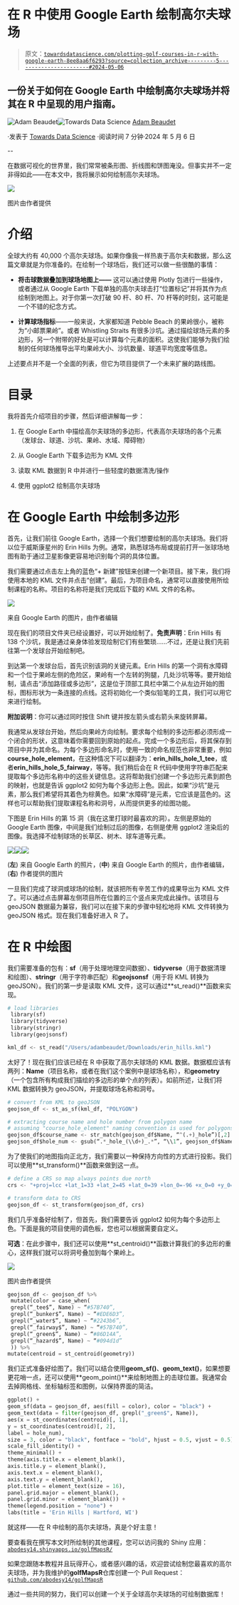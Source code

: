 # 在 R 中使用 Google Earth 绘制高尔夫球场

> 原文：[`towardsdatascience.com/plotting-golf-courses-in-r-with-google-earth-8ee8aa6f6293?source=collection_archive---------5-----------------------#2024-05-06`](https://towardsdatascience.com/plotting-golf-courses-in-r-with-google-earth-8ee8aa6f6293?source=collection_archive---------5-----------------------#2024-05-06)

## 一份关于如何在 Google Earth 中绘制高尔夫球场并将其在 R 中呈现的用户指南。

[](https://medium.com/@adam.c.beaudet?source=post_page---byline--8ee8aa6f6293--------------------------------)![Adam Beaudet](https://medium.com/@adam.c.beaudet?source=post_page---byline--8ee8aa6f6293--------------------------------)[](https://towardsdatascience.com/?source=post_page---byline--8ee8aa6f6293--------------------------------)![Towards Data Science](https://towardsdatascience.com/?source=post_page---byline--8ee8aa6f6293--------------------------------) [Adam Beaudet](https://medium.com/@adam.c.beaudet?source=post_page---byline--8ee8aa6f6293--------------------------------)

·发表于 [Towards Data Science](https://towardsdatascience.com/?source=post_page---byline--8ee8aa6f6293--------------------------------) ·阅读时间 7 分钟·2024 年 5 月 6 日

--

在数据可视化的世界里，我们常常被条形图、折线图和饼图淹没。但事实并不一定非得如此——在本文中，我将展示如何绘制高尔夫球场。

![](img/64d7018ea587cf6c48482bb7237bb72b.png)

图片由作者提供

# **介绍**

全球大约有 40,000 个高尔夫球场。如果你像我一样热衷于高尔夫和数据，那么这篇文章就是为你准备的。在绘制一个球场后，我们还可以做一些很酷的事情：

+   **将击球数据叠加到球场地图上——** 这可以通过使用 Plotly 包进行一些操作，或者通过从 Google Earth 下载单独的高尔夫球击打“位置标记”并将其作为点绘制到地图上。对于你第一次打破 90 杆、80 杆、70 杆等的时刻，这可能是一个不错的纪念方式。

+   **计算球场指标**——一般来说，大家都知道 Pebble Beach 的果岭很小，被称为“小邮票果岭”。或者 Whistling Straits 有很多沙坑。通过描绘球场元素的多边形，另一个附带的好处是可以计算每个元素的面积。这使我们能够为我们绘制的任何球场推导出平均果岭大小、沙坑数量、球道平均宽度等信息。

上述要点并不是一个全面的列表，但它为项目提供了一个未来扩展的路线图。

# **目录**

我将首先介绍项目的步骤，然后详细讲解每一步：

1.  在 Google Earth 中描绘高尔夫球场的多边形，代表高尔夫球场的各个元素（发球台、球道、沙坑、果岭、水域、障碍物）

1.  从 Google Earth 下载多边形为 KML 文件

1.  读取 KML 数据到 R 中并进行一些轻度的数据清洗/操作

1.  使用 ggplot2 绘制高尔夫球场

# **在 Google Earth 中绘制多边形**

首先，让我们前往 Google Earth，选择一个我们想要绘制的高尔夫球场。我们将以位于威斯康星州的 Erin Hills 为例。通常，熟悉球场布局或提前打开一张球场地图有助于通过卫星影像更容易地识别每个洞的具体位置。

我们需要通过点击左上角的蓝色“+ 新建”按钮来创建一个新项目。接下来，我们将使用本地的 KML 文件并点击“创建”。最后，为项目命名，通常可以直接使用所绘制课程的名称。项目的名称将是我们完成后下载的 KML 文件的名称。

![](img/0f0199f76494e9b19a4662505077abf1.png)

来自 Google Earth 的图片，由作者编辑

现在我们的项目文件夹已经设置好，可以开始绘制了。**免责声明**：Erin Hills 有 138 个沙坑，我是通过亲身体验发现绘制它们有些繁琐……不过，还是让我们先前往第一个发球台开始绘制吧。

到达第一个发球台后，首先识别该洞的关键元素。Erin Hills 的第一个洞有水障碍和一个位于果岭左侧的危险区，果岭有一个左转的狗腿，几处沙坑等等。要开始绘制，请点击“添加路径或多边形”，这是位于顶部工具栏中第二个从左边开始的图标，图标形状为一条连接的点线。这将初始化一个类似铅笔的工具，我们可以用它来进行绘制。

**附加说明**：你可以通过同时按住 Shift 键并按左箭头或右箭头来旋转屏幕。

我通常从发球台开始，然后向果岭方向绘制。要求每个绘制的多边形都必须形成一个闭合的形状，这意味着你需要回到原始的起点。完成一个多边形后，将其保存到项目中并为其命名。为每个多边形命名时，使用一致的命名规范也非常重要，例如**course_hole_element**，在这种情况下可以翻译为：**erin_hills_hole_1_tee**，或者**erin_hills_hole_5_fairway**，等等。我们稍后会在 R 代码中使用字符串匹配来提取每个多边形名称中的这些关键信息。这将帮助我们创建一个多边形元素到颜色的映射，也就是告诉 ggplot2 如何为每个多边形上色。因此，如果“沙坑”是元素，那么我们希望将其着色为棕黄色。如果“水障碍”是元素，它应该是蓝色的。这样也可以帮助我们提取课程名称和洞号，从而提供更多的绘图功能。

下图是 Erin Hills 的第 15 洞（我在这里打球时最喜欢的洞）。左侧是原始的 Google Earth 图像，中间是我们绘制过后的图像，右侧是使用 ggplot2 渲染后的图像。我选择不绘制球场的长草区、树木、球车道等元素。

![](img/a6c3a72c26da37453e5cfbf44c9bd968.png)![](img/a5f8a89ee3d185e97d27035f465c1423.png)![](img/89e91b1153ebf02adcb95b20b2caa32c.png)

(**左**) 来自 Google Earth 的照片，(**中**) 来自 Google Earth 的照片，由作者编辑，(**右**) 作者提供的图片

一旦我们完成了球洞或球场的绘制，就该把所有辛苦工作的成果导出为 KML 文件了。可以通过点击屏幕左侧项目所在位置的三个竖点来完成此操作。该项目与 geoJSON 数据最为兼容，我们可以在接下来的步骤中轻松地将 KML 文件转换为 geoJSON 格式。现在我们准备好进入 R 了。

# **在 R 中绘图**

我们需要准备的包有：**sf**（用于处理地理空间数据）、**tidyverse**（用于数据清理和绘图）、**stringr**（用于字符串匹配）和**geojsonsf**（用于将 KML 转换为 geoJSON）。我们的第一步是读取 KML 文件，这可以通过**st_read()**函数来实现。

```py
# load libraries
 library(sf)
 library(tidyverse)
 library(stringr)
 library(geojsonsf)

kml_df <- st_read("/Users/adambeaudet/Downloads/erin_hills.kml")
```

太好了！现在我们应该已经在 R 中获取了高尔夫球场的 KML 数据。数据框应该有两列：**Name**（项目名称，或者在我们这个案例中是球场名称），和**geometry**（一个包含所有构成我们描绘的多边形的单个点的列表）。如前所述，让我们将 KML 数据转换为 geoJSON，并提取球场名称和洞号。

```py
# convert from KML to geoJSON
geojson_df <- st_as_sf(kml_df, "POLYGON")

# extracting course name and hole number from polygon name
# assuming "course_hole_element" naming convention is used for polygons
geojson_df$course_name <- str_match(geojson_df$Name, “^(.+)_hole”)[,2] 
geojson_df$hole_num <- gsub(“.*_hole_(\\d+)_.*”, “\\1”, geojson_df$Name)
```

为了使我们的地图指向正北方，我们需要以一种保持方向性的方式进行投影。我们可以使用**st_transform()**函数来做到这一点。

```py
# define a CRS so map always points due north
crs <- "+proj=lcc +lat_1=33 +lat_2=45 +lat_0=39 +lon_0=-96 +x_0=0 +y_0=0 +datum=WGS84 +units=m +no_defs"

# transform data to CRS
geojson_df <- st_transform(geojson_df, crs)
```

我们几乎准备好绘制了，但首先，我们需要告诉 ggplot2 如何为每个多边形上色。下面是我的项目使用的调色板，您也可以根据需要自定义。

**可选**：在此步骤中，我们还可以使用**st_centroid()**函数计算我们的多边形的重心，这样我们就可以将洞号叠加到每个果岭上。

![](img/577b95d109ebd41ce97372c44f0a77d7.png)

图片由作者提供

```py
geojson_df <- geojson_df %>%
 mutate(color = case_when(
 grepl(“_tee$”, Name) ~ “#57B740”,
 grepl(“_bunker$”, Name) ~ “#EDE6D3”,
 grepl(“_water$”, Name) ~ “#2243b6”,
 grepl(“_fairway$”, Name) ~ “#57B740”,
 grepl(“_green$”, Name) ~ “#86D14A”,
 grepl(“_hazard$”, Name) ~ “#094d1d”
 )) %>%
mutate(centroid = st_centroid(geometry))
```

我们正式准备好绘图了。我们可以结合使用**geom_sf()**、**geom_text()**，如果想要更花哨一点，还可以使用**geom_point()**来绘制地图上的击球位置。我通常会去掉网格线、坐标轴标签和图例，以保持界面的简洁。

```py
ggplot() +
geom_sf(data = geojson_df, aes(fill = color), color = "black") +
geom_text(data = filter(geojson_df, grepl("_green$", Name)),
aes(x = st_coordinates(centroid)[, 1],
y = st_coordinates(centroid)[, 2],
label = hole_num),
size = 3, color = "black", fontface = "bold", hjust = 0.5, vjust = 0.5) +
scale_fill_identity() +
theme_minimal() +
theme(axis.title.x = element_blank(),
axis.title.y = element_blank(),
axis.text.x = element_blank(),
axis.text.y = element_blank(),
plot.title = element_text(size = 16),
panel.grid.major = element_blank(),
panel.grid.minor = element_blank()) +
theme(legend.position = "none") +
labs(title = 'Erin Hills | Hartford, WI')
```

就这样——在 R 中绘制的高尔夫球场，真是个好主意！

要查看我在撰写本文时所绘制的其他课程，您可以访问我的 Shiny 应用：[`abodesy14.shinyapps.io/golfMapsR/`](https://abodesy14.shinyapps.io/golfMapsR/)

如果您跟随本教程并且玩得开心，或者感兴趣的话，欢迎尝试绘制您最喜欢的高尔夫球场，并为我维护的**golfMapsR**仓库创建一个 Pull Request：[`github.com/abodesy14/golfMapsR`](https://github.com/abodesy14/golfMapsR)

通过一些共同的努力，我们可以创建一个关于全球高尔夫球场的可绘制数据库！
